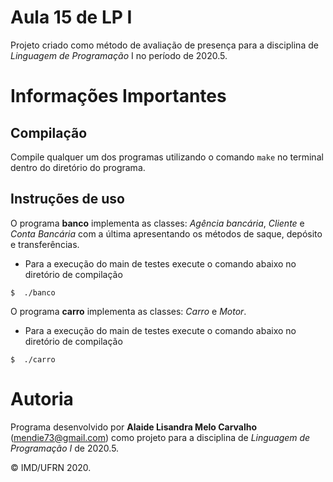 # Aula 15 de LP I

Projeto criado como método de avaliação de presença para a disciplina de *Linguagem de Programação* I no período de 2020.5.

# Informações Importantes

## Compilação

Compile qualquer um dos programas utilizando o comando `make` no terminal dentro do diretório do programa. 

## Instruções de uso

O programa **banco** implementa as classes: *Agência bancária*, *Cliente* e *Conta Bancária* com a última apresentando os métodos de saque, depósito e transferências.
- Para a execução do main de testes execute o comando abaixo no diretório de compilação
``` shell
$  ./banco
``` 
O programa **carro** implementa as classes: *Carro* e *Motor*.
- Para a execução do main de testes execute o comando abaixo no diretório de compilação
``` shell
$  ./carro
``` 

# Autoria

Programa desenvolvido por **Alaide Lisandra Melo Carvalho** (<mendie73@gmail.com>) como projeto para a disciplina de *Linguagem de Programação I* de 2020.5.

&copy; IMD/UFRN 2020.
